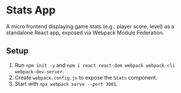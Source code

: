 # Stats App

A micro frontend displaying game stats (e.g., player score, level) as a standalone React app, exposed via Webpack Module Federation.

## Setup

1. Run `npm init -y` and `npm i react react-dom webpack webpack-cli webpack-dev-server`.
2. Create `webpack.config.js` to expose the `Stats` component.
3. Start with `npx webpack serve --port 3001`.
